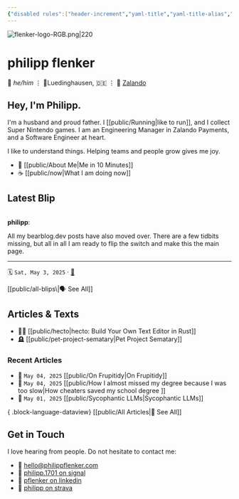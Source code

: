 ```yaml
---
{"disabled rules":["header-increment","yaml-title","yaml-title-alias","file-name-heading"],"title":"this is philipp","aliases":["philipp flenker"],"linter-yaml-title-alias":"philipp flenker","created-date":"2025-04-25T17:21:48","updated-date":"2025-05-05T22:22:48","dg-home":true,"dg-publish":true,"dg-pinned":false,"dg-path":"Index.md","permalink":"/index/","tags":["gardenEntry"],"dgPassFrontmatter":true,"created":"2025-04-25T17:21:48","updated":"2025-05-05T22:22:48"}
---
```


![flenker-logo-RGB.png|220](/img/user/attachments/flenker-logo-RGB.png)

# philipp flenker
💬 _he/him_ ⋮ 📍Luedinghausen, 🇩🇪 ⋮ 💼 [Zalando](https://engineering.zalando.com/)

## Hey, I'm Philipp.
I'm a husband and proud father. I [[public/Running\|like to run]], and I collect Super Nintendo games. I am an Engineering Manager in Zalando Payments, and a Software Engineer at heart.

I like to understand things. Helping teams and people grow gives me joy.

- 🪪 [[public/About Me\|Me in 10 Minutes]]
- ☕ [[public/now\|What I am doing now]]

## Latest Blip

<span><span><span alt="20250503165780 > ^blip" src="20250503165780#^blip" class="internal-embed markdown-embed inline-embed is-loaded"><div class="markdown-embed-title"></div><div class="markdown-preview-view markdown-rendered show-indentation-guide"><div data-callout-metadata="" data-callout-fold="" data-callout="summary" class="callout node-insert-event"><div class="callout-title" dir="auto"><div class="callout-icon"><svg width="16" height="16"></svg></div><div class="callout-title-inner"><strong>philipp</strong>:</div></div><div class="callout-content">
<p dir="auto">All my bearblog.dev posts have also moved over. There are a few tidbits missing, but all in all I am ready to flip the switch and make this the main page.</p>
<hr>
<p dir="auto">🗓️ <code>Sat, May 3, 2025</code> · <a data-tooltip-position="top" aria-label="public/blips/20250503165780" data-href="public/blips/20250503165780" href="public/blips/20250503165780" class="internal-link" target="_blank" rel="noopener nofollow">🔗</a></p>
</div></div></div></span></span></span>
[[public/all-blips\|🗣️ See All]]

## Articles & Texts
- 🧑‍💻 [[public/hecto\|hecto: Build Your Own Text Editor in Rust]]
- 🪦 [[public/pet-project-sematary\|Pet Project Sematary]]

### Recent Articles
- 📆 `May 04, 2025` [[public/On Frupitidy\|On Frupitidy]]
- 📆 `May 04, 2025` [[public/How I almost missed my degree because I was too slow\|How cheaters saved my school degree ]]
- 📆 `May 01, 2025` [[public/Sycophantic LLMs\|Sycophantic LLMs]]

{ .block-language-dataview}
[[public/All Articles\|📝 See All]]

## Get in Touch
I love hearing from people. Do not hesitate to contact me:
- 📧 [hello@philippflenker.com](mailto:hello@philippflenker.com)
- 🔐 [philipp.1701 on signal](https://signal.me/#eu/gs5cb8Xjs5Pqo2UFnMnBASqp936nLEPIhjKqPTJFxZZES2C9blBNQ4RWZycBUSLM)
- 👔 [pflenker on linkedin](https://de.linkedin.com/in/pflenker)
- 👟 [philipp on strava](https://www.strava.com/athletes/126345196)
